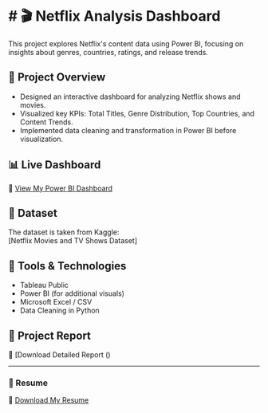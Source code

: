 # # 🎬 Netflix Analysis Dashboard

This project explores Netflix's content data using Power BI, focusing on insights about genres, countries, ratings, and release trends.

## 🚀 Project Overview
- Designed an interactive dashboard for analyzing Netflix shows and movies.
- Visualized key KPIs: Total Titles, Genre Distribution, Top Countries, and Content Trends.
- Implemented data cleaning and transformation in Power BI before visualization.

## 📊 Live Dashboard
🎯 [View My Power BI Dashboard]()

## 📂 Dataset
The dataset is taken from Kaggle:  
[Netflix Movies and TV Shows Dataset]

## 🧰 Tools & Technologies
- Tableau Public
- Power BI (for additional visuals)
- Microsoft Excel / CSV
- Data Cleaning in Python 

## 📄 Project Report
📘 [Download Detailed Report ()

---

### 📎 Resume
📄 [Download My Resume](https://github.com/tarungautam07/tarungautam07/blob/main/Ram_Chander_Resume.pdf)

